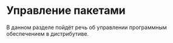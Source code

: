 # Управление пакетами

В данном разделе пойдёт речь об управлении программным обеспечением в дистрибутиве.